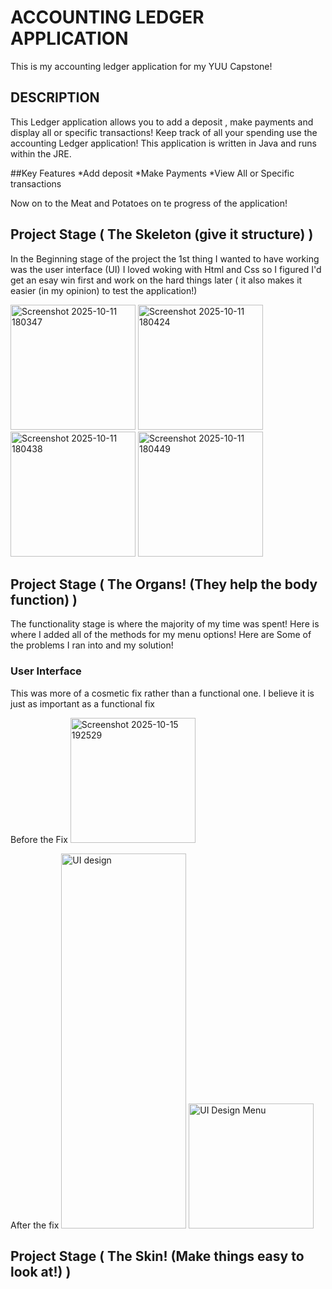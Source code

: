 # ACCOUNTING LEDGER APPLICATION
This is my accounting ledger application for my YUU Capstone!


## DESCRIPTION
This Ledger application allows you to add a deposit , make payments and display all or specific transactions! 
Keep track of all your spending use the accounting Ledger application! This application is written in Java and 
runs within the JRE.

##Key Features 
*Add deposit 
*Make Payments
*View All or Specific transactions

Now on to the Meat and Potatoes on te progress of the application!

## Project Stage ( The Skeleton (give it structure) )
In the Beginning stage of the project the 1st thing I wanted to have working was the user interface (UI) 
I loved woking with Html and Css so I figured I'd get an esay win first and work on the hard things later 
( it also makes it easier (in my opinion) to test the application!)

<img width="200" height="200" alt="Screenshot 2025-10-11 180347" src="https://github.com/user-attachments/assets/8a2c0cc0-9116-4f2f-967e-7b6165d6beb7" />
<img width="200" height="200" alt="Screenshot 2025-10-11 180424" src="https://github.com/user-attachments/assets/f732deff-805f-4775-8cb9-027b001ad2bd" />
<img width="200" height="200" alt="Screenshot 2025-10-11 180438" src="https://github.com/user-attachments/assets/35307916-8a2b-48dd-8e51-5e12a6c78fab" />
<img width="200" height="200" alt="Screenshot 2025-10-11 180449" src="https://github.com/user-attachments/assets/e27af71c-b88b-47b8-a95d-ce7a65b8e20a" />

## Project Stage ( The Organs! (They help the body function) )
The functionality stage is where the majority of my time was spent! 
Here is where I added all of the methods for my menu options!
Here are Some of the problems I ran into and my solution! 

### User Interface 
This was more of a cosmetic fix rather than a functional one. I believe it is just as important as a functional fix 

Before the Fix 
<img width="200" height="200" alt="Screenshot 2025-10-15 192529" src="https://github.com/user-attachments/assets/74de3456-a4cf-43c8-b6f4-85cbac977eeb" />

After the fix
<img width="200" height="600" alt="UI design" src="https://github.com/user-attachments/assets/cc867cb1-c62a-4348-98df-95900e178374" />
<img width="200" height="200" alt="UI Design Menu" src="https://github.com/user-attachments/assets/491191ed-340e-411a-8536-a406214d0137" />





## Project Stage ( The Skin! (Make things easy to look at!) )


